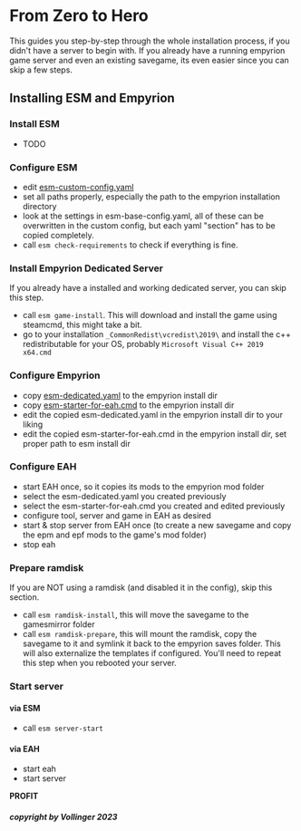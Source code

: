 # From Zero to Hero

This guides you step-by-step through the whole installation process, if you didn't have a server to begin with.
If you already have a running empyrion game server and even an existing savegame, its even easier since you can skip a few steps.

## Installing ESM and Empyrion

### Install ESM

- TODO

### Configure ESM

- edit [esm-custom-config.yaml](esm-custom-config.yaml)
- set all paths properly, especially the path to the empyrion installation directory
- look at the settings in esm-base-config.yaml, all of these can be overwritten in the custom config, but each yaml "section" has to be copied completely.
- call `esm check-requirements` to check if everything is fine.

### Install Empyrion Dedicated Server

If you already have a installed and working dedicated server, you can skip this step.

- call `esm game-install`. This will download and install the game using steamcmd, this might take a bit.
- go to your installation `_CommonRedist\vcredist\2019\` and install the c++ redistributable for your OS, probably `Microsoft Visual C++ 2019 x64.cmd`

### Configure Empyrion

- copy [esm-dedicated.yaml](esm-dedicated.yaml) to the empyrion install dir
- copy [esm-starter-for-eah.cmd](esm-starter-for-eah.cmd) to the empyrion install dir
- edit the copied esm-dedicated.yaml in the empyrion install dir to your liking
- edit the copied esm-starter-for-eah.cmd in the empyrion install dir, set proper path to esm install dir

### Configure EAH

- start EAH once, so it copies its mods to the empyrion mod folder
- select the esm-dedicated.yaml you created previously
- select the esm-starter-for-eah.cmd you created and edited previously
- configure tool, server and game in EAH as desired
- start & stop server from EAH once (to create a new savegame and copy the epm and epf mods to the game's mod folder)
- stop eah

### Prepare ramdisk

If you are NOT using a ramdisk (and disabled it in the config), skip this section.

- call `esm ramdisk-install`, this will move the savegame to the gamesmirror folder
- call `esm ramdisk-prepare`, this will mount the ramdisk, copy the savegame to it and symlink it back to the empyrion saves folder. This will also externalize the templates if configured. You'll need to repeat this step when you rebooted your server.

### Start server

#### via ESM
- call `esm server-start`

#### via EAH
- start eah
- start server

**PROFIT**

##### copyright by Vollinger 2023